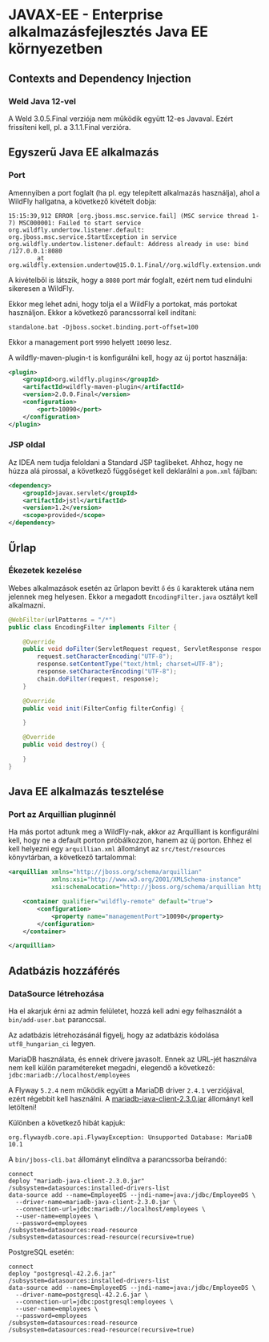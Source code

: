 # JAVAX-EE - Enterprise alkalmazásfejlesztés Java EE környezetben

## Contexts and Dependency Injection

### Weld Java 12-vel

A Weld 3.0.5.Final verziója nem működik együtt 12-es Javaval. Ezért frissíteni kell, pl. a 3.1.1.Final
verzióra.

## Egyszerű Java EE alkalmazás

### Port

Amennyiben a port foglalt (ha pl. egy telepített alkalmazás használja), ahol a WildFly hallgatna, a következő kivételt dobja:

```
15:15:39,912 ERROR [org.jboss.msc.service.fail] (MSC service thread 1-7) MSC000001: Failed to start service org.wildfly.undertow.listener.default: org.jboss.msc.service.StartException in service org.wildfly.undertow.listener.default: Address already in use: bind /127.0.0.1:8080
        at org.wildfly.extension.undertow@15.0.1.Final//org.wildfly.extension.undertow.ListenerService.start(ListenerService.java:209)
```

A kivételből is látszik, hogy a `8080` port már foglalt, ezért nem tud elindulni sikeresen a WildFly.

Ekkor meg lehet adni, hogy tolja el a WildFly a portokat, más portokat használjon. Ekkor a következő parancssorral kell indítani:

```
standalone.bat -Djboss.socket.binding.port-offset=100
```

Ekkor a management port `9990` helyett `10090` lesz.

A wildfly-maven-plugin-t is konfigurálni kell, hogy az új portot használja:

```xml
<plugin>
    <groupId>org.wildfly.plugins</groupId>
    <artifactId>wildfly-maven-plugin</artifactId>
    <version>2.0.0.Final</version>
    <configuration>
        <port>10090</port>
    </configuration>
</plugin>
```

### JSP oldal

Az IDEA nem tudja feloldani a Standard JSP taglibeket. Ahhoz, hogy ne húzza alá pirossal, a következő függőséget kell
deklarálni a `pom.xml` fájlban:

```xml
<dependency>
    <groupId>javax.servlet</groupId>
    <artifactId>jstl</artifactId>
    <version>1.2</version>
    <scope>provided</scope>
</dependency>
```

## Űrlap

### Ékezetek kezelése

Webes alkalmazások esetén az űrlapon bevitt `ő` és `ű` karakterek utána nem jelennek meg helyesen.
Ekkor a megadott `EncodingFilter.java` osztályt kell alkalmazni.

```java
@WebFilter(urlPatterns = "/*")
public class EncodingFilter implements Filter {

    @Override
    public void doFilter(ServletRequest request, ServletResponse response, FilterChain chain) throws IOException, ServletException {
        request.setCharacterEncoding("UTF-8");
        response.setContentType("text/html; charset=UTF-8");
        response.setCharacterEncoding("UTF-8");
        chain.doFilter(request, response);
    }

    @Override
    public void init(FilterConfig filterConfig) {

    }

    @Override
    public void destroy() {

    }
}
```

## Java EE alkalmazás tesztelése

### Port az Arquillian pluginnél

Ha más portot adtunk meg a WildFly-nak, akkor az Arquilliant is konfigurálni kell, hogy ne
a default porton próbálkozzon, hanem az új porton. Ehhez el kell helyezni egy `arquillian.xml` állományt
az `src/test/resources` könyvtárban, a következő tartalommal:

```xml
<arquillian xmlns="http://jboss.org/schema/arquillian"
            xmlns:xsi="http://www.w3.org/2001/XMLSchema-instance"
            xsi:schemaLocation="http://jboss.org/schema/arquillian http://jboss.org/schema/arquillian/arquillian_1_0.xsd">

    <container qualifier="wildfly-remote" default="true">
        <configuration>
            <property name="managementPort">10090</property>
        </configuration>
    </container>

</arquillian>
```

## Adatbázis hozzáférés

### DataSource létrehozása

Ha el akarjuk érni az admin felületet, hozzá kell adni egy felhasználót a `bin/add-user.bat`
paranccsal.

Az adatbázis létrehozásánál figyelj, hogy az adatbázis kódolása `utf8_hungarian_ci` legyen.

MariaDB használata, és ennek drivere javasolt. Ennek az URL-jét használva nem kell külön
paramétereket megadni, elegendő a következő: `jdbc:mariadb://localhost/employees`

A Flyway `5.2.4` nem működik együtt a MariaDB driver `2.4.1` verziójával, ezért régebbit kell
használni. A [mariadb-java-client-2.3.0.jar](https://downloads.mariadb.com/Connectors/java/connector-java-2.3.0/mariadb-java-client-2.3.0.jar)
állományt kell letölteni!

Különben a következő hibát kapjuk:

```
org.flywaydb.core.api.FlywayException: Unsupported Database: MariaDB 10.1
```

A `bin/jboss-cli.bat` állományt elindítva a parancssorba beírandó:

```
connect
deploy "mariadb-java-client-2.3.0.jar"
/subsystem=datasources:installed-drivers-list
data-source add --name=EmployeeDS --jndi-name=java:/jdbc/EmployeeDS \
  --driver-name=mariadb-java-client-2.3.0.jar \
  --connection-url=jdbc:mariadb://localhost/employees \
  --user-name=employees \
  --password=employees
/subsystem=datasources:read-resource
/subsystem=datasources:read-resource(recursive=true)
```

PostgreSQL esetén:

```
connect
deploy "postgresql-42.2.6.jar"
/subsystem=datasources:installed-drivers-list
data-source add --name=EmployeeDS --jndi-name=java:/jdbc/EmployeeDS \
  --driver-name=postgresql-42.2.6.jar \
  --connection-url=jdbc:postgresql:employees \
  --user-name=employees \
  --password=employees
/subsystem=datasources:read-resource
/subsystem=datasources:read-resource(recursive=true)
```